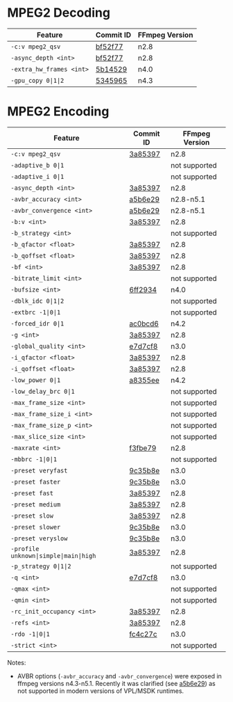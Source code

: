 # MPEG2 Decoding

| Feature                     | Commit ID                                                                                   | FFmpeg Version |
| --------------------------- | ------------------------------------------------------------------------------------------- | -------------- |
| `-c:v mpeg2_qsv`            | [bf52f77](https://github.com/FFmpeg/FFmpeg/commit/bf52f773913cf74bdf0d2c8c2cb4473fa1b7801e) | n2.8           |
| `-async_depth <int>`        | [bf52f77](https://github.com/FFmpeg/FFmpeg/commit/bf52f773913cf74bdf0d2c8c2cb4473fa1b7801e) | n2.8           |
| `-extra_hw_frames <int>`    | [5b14529](https://github.com/FFmpeg/FFmpeg/commit/5b145290df2998a9836a93eb925289c6c8b63af0) | n4.0           |
| `-gpu_copy 0\|1\|2`         | [5345965](https://github.com/FFmpeg/FFmpeg/commit/5345965b3f088ad5acd5151bec421c97470675a4) | n4.3           |

# MPEG2 Encoding

| Feature                     | Commit ID                                                                                   | FFmpeg Version |
| --------------------------- | ------------------------------------------------------------------------------------------- | -------------- |
| `-c:v mpeg2_qsv`            | [3a85397](https://github.com/FFmpeg/FFmpeg/commit/3a85397e8bb477eb34678d9edc52893f57003226) | n2.8           |
| `-adaptive_b 0\|1`          | | not supported |
| `-adaptive_i 0\|1`          | | not supported |
| `-async_depth <int>`        | [3a85397](https://github.com/FFmpeg/FFmpeg/commit/3a85397e8bb477eb34678d9edc52893f57003226) | n2.8           |
| `-avbr_accuracy <int>`      | [a5b6e29](https://github.com/FFmpeg/FFmpeg/commit/a5b6e292271f18d309389e7672e362332dc7dd7c) | n2.8-n5.1      |
| `-avbr_convergence <int>`   | [a5b6e29](https://github.com/FFmpeg/FFmpeg/commit/a5b6e292271f18d309389e7672e362332dc7dd7c) | n2.8-n5.1      |
| `-b:v <int>`                | [3a85397](https://github.com/FFmpeg/FFmpeg/commit/3a85397e8bb477eb34678d9edc52893f57003226) | n2.8           |
| `-b_strategy <int>`         | | not supported |
| `-b_qfactor <float>`        | [3a85397](https://github.com/FFmpeg/FFmpeg/commit/3a85397e8bb477eb34678d9edc52893f57003226) | n2.8           |
| `-b_qoffset <float>`        | [3a85397](https://github.com/FFmpeg/FFmpeg/commit/3a85397e8bb477eb34678d9edc52893f57003226) | n2.8           |
| `-bf <int>`                 | [3a85397](https://github.com/FFmpeg/FFmpeg/commit/3a85397e8bb477eb34678d9edc52893f57003226) | n2.8           |
| `-bitrate_limit <int>`      | | not supported |
| `-bufsize <int>`            | [6ff2934](https://github.com/FFmpeg/FFmpeg/commit/6ff29343b01923e9b125fe7404ac8701cdfb1fe5) | n4.0           |
| `-dblk_idc 0\|1\|2`         | | not supported |
| `-extbrc -1\|0\|1`          | | not supported |
| `-forced_idr 0\|1`          | [ac0bcd6](https://github.com/FFmpeg/FFmpeg/commit/ac0bcd6b619479d56612b3938e8f00f5b88c0f10) | n4.2           |
| `-g <int>`                  | [3a85397](https://github.com/FFmpeg/FFmpeg/commit/3a85397e8bb477eb34678d9edc52893f57003226) | n2.8           |
| `-global_quality <int>`     | [e7d7cf8](https://github.com/FFmpeg/FFmpeg/commit/e7d7cf86dcaba8eaaed62c80172ff0aff2588c2a) | n3.0           |
| `-i_qfactor <float>`        | [3a85397](https://github.com/FFmpeg/FFmpeg/commit/3a85397e8bb477eb34678d9edc52893f57003226) | n2.8           |
| `-i_qoffset <float>`        | [3a85397](https://github.com/FFmpeg/FFmpeg/commit/3a85397e8bb477eb34678d9edc52893f57003226) | n2.8           |
| `-low_power 0\|1`           | [a8355ee](https://github.com/FFmpeg/FFmpeg/commit/a8355eed3699acffebb70e1b939989d39b72dfc7) | n4.2           |
| `-low_delay_brc 0\|1`       | | not supported |
| `-max_frame_size <int>`     | | not supported |
| `-max_frame_size_i <int>`   | | not supported |
| `-max_frame_size_p <int>`   | | not supported |
| `-max_slice_size <int>`     | | not supported |
| `-maxrate <int>`            | [f3fbe79](https://github.com/FFmpeg/FFmpeg/commit/f3fbe790d9d4e93b2ec8c7476572f2d155e8b43e) | n2.8           |
| `-mbbrc -1\|0\|1`           | | not supported |
| `-preset veryfast`          | [9c35b8e](https://github.com/FFmpeg/FFmpeg/commit/9c35b8e219549c81e9a73a9b5a38be36b9c98181) | n3.0           |
| `-preset faster`            | [9c35b8e](https://github.com/FFmpeg/FFmpeg/commit/9c35b8e219549c81e9a73a9b5a38be36b9c98181) | n3.0           |
| `-preset fast`              | [3a85397](https://github.com/FFmpeg/FFmpeg/commit/3a85397e8bb477eb34678d9edc52893f57003226) | n2.8           |
| `-preset medium`            | [3a85397](https://github.com/FFmpeg/FFmpeg/commit/3a85397e8bb477eb34678d9edc52893f57003226) | n2.8           |
| `-preset slow`              | [3a85397](https://github.com/FFmpeg/FFmpeg/commit/3a85397e8bb477eb34678d9edc52893f57003226) | n2.8           |
| `-preset slower`            | [9c35b8e](https://github.com/FFmpeg/FFmpeg/commit/9c35b8e219549c81e9a73a9b5a38be36b9c98181) | n3.0           |
| `-preset veryslow`          | [9c35b8e](https://github.com/FFmpeg/FFmpeg/commit/9c35b8e219549c81e9a73a9b5a38be36b9c98181) | n3.0           |
| `-profile unknown\|simple\|main\|high` | [3a85397](https://github.com/FFmpeg/FFmpeg/commit/3a85397e8bb477eb34678d9edc52893f57003226) | n2.8 |
| `-p_strategy 0\|1\|2`       | | not supported |
| `-q <int>`                  | [e7d7cf8](https://github.com/FFmpeg/FFmpeg/commit/e7d7cf86dcaba8eaaed62c80172ff0aff2588c2a) | n3.0           |
| `-qmax <int>`               | | not supported |
| `-qmin <int>`               | | not supported |
| `-rc_init_occupancy <int>`  | [3a85397](https://github.com/FFmpeg/FFmpeg/commit/3a85397e8bb477eb34678d9edc52893f57003226) | n2.8           |
| `-refs <int>`               | [3a85397](https://github.com/FFmpeg/FFmpeg/commit/3a85397e8bb477eb34678d9edc52893f57003226) | n2.8           |
| `-rdo -1\|0\|1`             | [fc4c27c](https://github.com/FFmpeg/FFmpeg/commit/fc4c27c4edfc6a5f9bc7c696e823652474a65ce8) | n3.0           |
| `-strict <int>`             | | not supported |

Notes:

* AVBR options (`-avbr_accuracy` and `-avbr_convergence`) were exposed in ffmpeg versions n4.3-n5.1. Recently
  it was clarified (see [a5b6e29](https://github.com/FFmpeg/FFmpeg/commit/a5b6e292271f18d309389e7672e362332dc7dd7c))
  as not supported in modern versions of VPL/MSDK runtimes.


